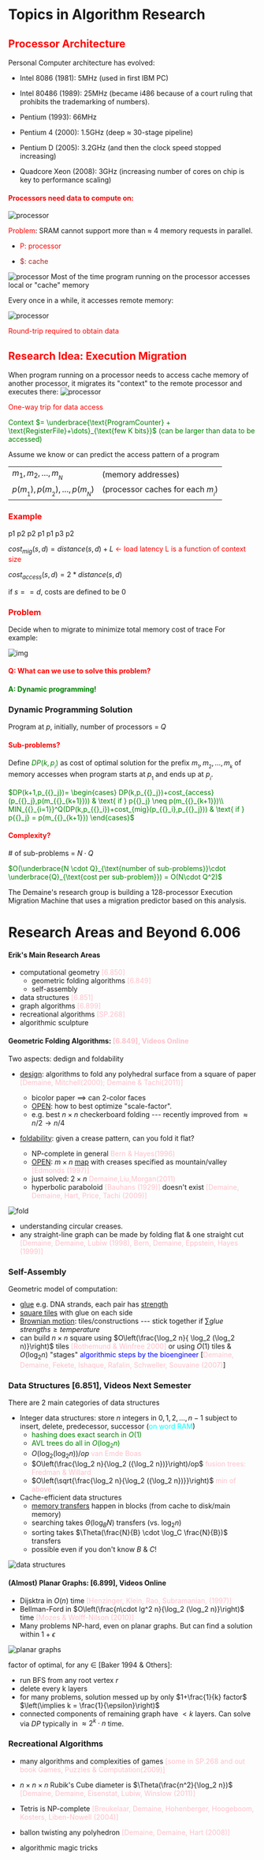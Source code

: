 # Topics in Algorithm Research

<h2 style="color:red">Processor Architecture</h2>

Personal Computer architecture has evolved:
- Intel 8086 (1981): 5MHz (used in first IBM PC)
- Intel 80486 (1989): 25MHz (became i486 because of a court ruling that 
prohibits the trademarking of numbers).

- Pentium (1993): 66MHz
- Pentium 4 (2000): 1.5GHz (deep $\approx$ 30-stage pipeline)
- Pentium D (2005): 3.2GHz (and then the clock speed stopped increasing)
- Quadcore Xeon (2008): 3GHz (increasing number of cores on chip is key 
to performance scaling)
<h4 style="color:red">Processors need data to compute on:</h4>

![processor](graph0.jpg)

<span style="color:red">Problem</span>: SRAM cannot support more than
$\approx$ 4 memory requests in parallel.



- <span style="color:red"> P: processor</span> 

- <span style="color:brown">$: cache</span> 


![processor](graph1.jpg)
Most of the time program running on the processor accesses local or "cache" memory

Every once in a while, it accesses remote memory:

![processor](graph2.jpg)

<span style="color:red">Round-trip required to obtain data</span>

<h2 style="color:red">Research Idea: Execution Migration</h2>

When program running on a processor needs to access cache memory of another processor,
it migrates its "context" to the remote processor and executes there:
![processor](graph3.jpg)

<span style="color:red">One-way trip for data access</span>

<span style="color:green">

  Context $= \underbrace{\text{ProgramCounter} + \text{RegisterFile}+\dots}_{\text{few K bits}}$
  (can be larger than data to be accessed)

</span>

Assume we know or can predict the access pattern of a program

|  |    | 
|-------------- | -------------- | 
| $m_1, m_2, \dots, m_{{}_{N}}$    | (memory addresses)     |
| $p(m_{{}_1}), p(m_{{}_2}), \dots, p(m_{{}_N})$    | (processor caches for each $m_{{}_i}$)     |

<h3 style="color:red">Example</h3>

p1 p2 p2 p1 p1 p3 p2

${cost}_{mig}(s,d)=distance(s,d)+L$ 
<m style="color:red">$\leftarrow$ load latency L is a function of context size</m>

${cost}_{access}(s,d)=2*distance(s,d)$ 

if $s==d$, costs are defined to be 0

<h3 style="color:red">Problem</h3>

Decide when to migrate to minimize total memory cost of trace For example:

![img](graph4.jpg)

<h4 style="color:red">Q: What can we use to solve this problem?</h4>
<h4 style="color:green">A: Dynamic programming!</h4>

### Dynamic Programming Solution
Program at $p$, initially, number of processors = $Q$

<h4 style="color:red;fotn-weight:bold">Sub-problems?</h4>

Define <span style="color:green">$DP(k,p_{{}_i})$</span> as cost of 
optimal solution for the prefix $m_{{}_1}, m_{{}_2}, \dots, m_{{}_k}$ of memory
accesses when program starts at $p_{{}_1}$ and ends up at $p_{{}_i}$.

<span style="color:green">

  $DP(k+1,p_{{}_j})= \begin{cases}
    DP(k,p_{{}_j})+cost_{access}(p_{{}_j},p(m_{{}_{k+1}}))  & \text{ if } p{{}_j} \neq p(m_{{}_{k+1}})\\
    MIN_{{}_{i=1}}^Q(DP(k,p_{{}_i})+cost_{mig}(p_{{}_i},p_{{}_j})) & \text{ if } p{{}_j} = p(m_{{}_{k+1}})
  \end{cases}$

</span>

<h4 style="color:red">Complexity?</h4>

\# of sub-problems = $N\cdot Q$ 

<span style="color:green">

$O(\underbrace{N \cdot Q}_{\text{number of sub-problems}}\cdot \underbrace{Q}_{\text{cost per sub-problem}})
= O(N\cdot Q^2)$

</span>

The Demaine's research group is building a 128-processor Execution Migration Machine that
uses a migration predictor based on this analysis.

# Research Areas and Beyond 6.006

#### Erik's Main Research Areas
- computational geometry <m style="color:pink">[6.850]</m>
  - geometric folding algorithms <m style="color:pink">[6.849]</m>
  - self-assembly
- data structures <m style="color:pink">[6.851]</m>
- graph algorithms <m style="color:pink">[6.899]</m>
- recreational algorithms <m style="color:pink">[SP.268]</m>
- algorithmic sculpture

#### Geometric Folding Algorithms: <m style="color:pink">[6.849], Videos Online</m>
Two aspects: dedign and foldability
- <u>design</u>: algorithms to fold any polyhedral surface from a square of paper
<span style="color:pink">[Demaine, Mitchell(2000); Demaine & Tachi(2011)]</span>

  - bicolor paper $\implies$ can 2-color faces
  - <u>OPEN</u>: how to best optimize "scale-factor".
  - e.g. best $n \times n$ checkerboard folding --- recently improved from
  $\approx n/2 \rightarrow n/4$

- <u>foldability</u>: given a crease pattern, can you fold it flat?
  - NP-complete in general <d style="color:pink">Bern & Hayes(1996)</d>
  - <u>OPEN</u>: $m \times n$ <u>map</u> 
  with creases specified as mountain/valley
  <d style="color:pink">[Edmonds (1997)]</d>
  - just solved: $2 \times n$ <d style="color:pink">Demaine,Liu,Morgan(2011)</d>
  - hyperbolic paraboloid <d style="color:pink">[Bauhans (1929)]</d>
  doesn't exist <d style="color:pink">[Demaine, Demaine, Hart, Price, Tachi (2009)]</d>

![fold](graph5.jpg)

  - understanding circular creases.
  - any straight-line graph can be made by folding flat & one straight cut 
  <d style="color:pink">[Demaine, Demaine, Lubiw (1998), Bern, Demaine, Eppstein, Hayes (1999)]</d>

### Self-Assembly
Geometric model of computation:
- <u>glue</u> e.g. DNA strands, each pair has <u>strength</u>
- <u>square tiles</u> with glue on each side
- <u>Brownian motion</u>: tiles/constructions --- stick together if $\sum glue$
$strengths \geq temperature$
- can build $n \times n$ square using $O\left(\frac{\log_2 n}{ \log_2 (\log_2 n)}\right)$
tiles <d style="color:pink">[Rothemund & Winfree 2000]</d> or using $O(1)$ tiles & $O(\log_2 n)$ "stages"
<d style="color:blue">algorithmic steps by the bioengineer</d>
[<d style="color:pink">Demaine, Demaine, Fekete, Ishaque, Rafalin, Schweller, Souvaine (2007)</d>]

### Data Structures [6.851], Videos Next Semester
There are 2 main categories of data structures
- Integer data structures: store $n$ integers in ${0,1,2,\dots,n-1}$
subject to insert, delete, predecessor, successor (<d style="color:rgb(0,255,255)">on word RAM</d>)
  - <d style="color:green">hashing does exact search in $O(1)$ </d>
  - <d style="color:green">AVL trees do all in $O(\log_2 n)$</d>
  - $O\left(\log_2 (\log_2 n)\right)/op$ <d style="color:pink">van Emde Boas</d>
  - $O\left(\frac{\log_2 n}{\log_2 ({\log_2 n})}\right)/op$ 
  <d style="color:pink">fusion trees: Fredman & Willard</d>
  - $O\left(\sqrt{\frac{\log_2 n}{\log_2 ({\log_2 n})}}\right)$ 
  <d style="color:pink">min of above</d>
- Cache-efficient data structures
  - <u>memory transfers</u> happen in blocks (from cache to disk/main memory)
  - searching takes $\Theta(\log_B N)$ transfers (<d styles="color:rgb(0,255,255)">vs. $\log_2 n$</d>)
  - sorting takes $\Theta(\frac{N}{B} \cdot \log_C \frac{N}{B})$ transfers
  - possible even if you don't know $B$ & $C$!

![data structures](graph6.jpg)

#### (Almost) Planar Graphs: [6.899], Videos Online
- Dijsktra in $O(n)$ time <d style="color:pink">[Henzinger, Klein, Rao, Subramanian, (1997)]</d>
- Bellman-Ford in $O\left(\frac{n\cdot lg^2 n}{\log_2 (\log_2 n)}\right)$ time 
<d style="color:pink">[Mozes & Wolff-Nilson (2010)]</d>
- Many problems NP-hard, even on planar graphs. But can find a solution within $1+\epsilon$

![planar graphs](graph7.jpg)

factor of optimal, for any $\in$ [Baker 1994 & Others]:

- run BFS from any root vertex $r$
- delete every k layers
- for many problems, solution messed up by only 
$1+\frac{1}{k} factor$ $\left(\implies k = \frac{1}{\epsilon}\right)$
- connected components of remaining graph have $< k$ layers. Can solve via 
$DP$ typically in $\approx 2^k \cdot n$ time.

### Recreational Algorithms
- many algorithms and complexities of games
<m style="color:pink">[some in SP.268 and out book Games, Puzzles & Computation(2009)]</m>

- $n\times n \times n$ Rubik's Cube diameter is $\Theta(\frac{n^2}{\log_2 n})$
<m style="color:pink">[Demaine, Demaine, Eisenstat, Lubiw, Winslow (2011)]</m>

- Tetris is NP-complete 
<m style="color:pink">[Breukelaar, Demaine, Hohenberger, Hoogeboom, Kosters, Liben-Nowell (2004)]</m>

- ballon twisting any polyhedron
<m style="color:pink">[Demaine, Demaine, Hart (2008)]</m>

- algorithmic magic tricks
